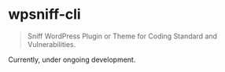 # wpsniff-cli

> Sniff WordPress Plugin or Theme for Coding Standard and Vulnerabilities.

Currently, under ongoing development.

